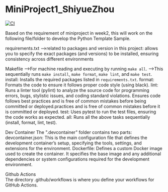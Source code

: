 # MiniProject1_ShiyueZhou
[![CI](https://github.com/nogibjj/MiniProject1_ShiyueZhou/actions/workflows/hello.yml/badge.svg)](https://github.com/nogibjj/MiniProject1_ShiyueZhou/actions/workflows/hello.yml)

Based on the requirement of miniproject in week2, this will work on the following file/folder to develop the Python Template Sample.

requirements.txt
 -->related to packages and version in this project: allows you to specify the exact packages (and versions) to be installed, ensuring consistency across different environments

Makefile
 -->For machine reading and executing by running `make all`.
 -->This sequentially runs `make install`, `make format`, `make lint`, and `make test`.
    install: Installs the required packages listed in `requirements.txt`.
    format: Formats the code to ensure it follows proper code style (using black).
    lint:  Runs a linter tool (pylint) to analyze the source code for programming errors, bugs, stylistic issues, and coding standard violations. Ensures code follows best practices and is free of common mistakes before being committed or deployed.practices and is free of common mistakes before it is committed or deployed.
    test: Uses pytest to run the test files, ensuring the code works as expected.
    all: Runs all the above tasks sequentially (install, format, lint, test).

Dev Container
    The ".devcontainer" folder contains two parts: 
    devcontainer.json: This is the main configuration file that defines the development container’s setup, specifying the tools, settings, and extensions for the environment.
    Dockerfile: Defines a custom Docker image used to create the container. It specifies the base image and any additional dependencies or system configurations required for the development environment.

Github Actions  
    The directory .github/workflows is where you define your workflows for GitHub Actions.
    